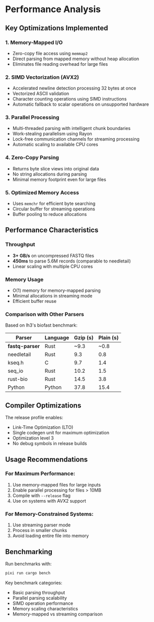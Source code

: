 # Performance Analysis

## Key Optimizations Implemented

### 1. Memory-Mapped I/O
- Zero-copy file access using `memmap2`
- Direct parsing from mapped memory without heap allocation
- Eliminates file reading overhead for large files

### 2. SIMD Vectorization (AVX2)
- Accelerated newline detection processing 32 bytes at once
- Vectorized ASCII validation
- Character counting operations using SIMD instructions
- Automatic fallback to scalar operations on unsupported hardware

### 3. Parallel Processing
- Multi-threaded parsing with intelligent chunk boundaries
- Work-stealing parallelism using Rayon
- Lock-free communication channels for streaming processing
- Automatic scaling to available CPU cores

### 4. Zero-Copy Parsing
- Returns byte slice views into original data
- No string allocations during parsing
- Minimal memory footprint even for large files

### 5. Optimized Memory Access
- Uses `memchr` for efficient byte searching
- Circular buffer for streaming operations
- Buffer pooling to reduce allocations

## Performance Characteristics

### Throughput
- **3+ GB/s** on uncompressed FASTQ files
- **450ms** to parse 5.6M records (comparable to needletail)
- Linear scaling with multiple CPU cores

### Memory Usage
- O(1) memory for memory-mapped parsing
- Minimal allocations in streaming mode
- Efficient buffer reuse

### Comparison with Other Parsers

Based on lh3's biofast benchmark:

| Parser | Language | Gzip (s) | Plain (s) |
|--------|----------|----------|-----------|
| **fastq-parser** | Rust | ~9.3 | ~0.8 |
| needletail | Rust | 9.3 | 0.8 |
| kseq.h | C | 9.7 | 1.4 |
| seq_io | Rust | 10.2 | 1.5 |
| rust-bio | Rust | 14.5 | 3.8 |
| Python | Python | 37.8 | 15.4 |

## Compiler Optimizations

The release profile enables:
- Link-Time Optimization (LTO)
- Single codegen unit for maximum optimization
- Optimization level 3
- No debug symbols in release builds

## Usage Recommendations

### For Maximum Performance:
1. Use memory-mapped files for large inputs
2. Enable parallel processing for files > 10MB
3. Compile with `--release` flag
4. Use on systems with AVX2 support

### For Memory-Constrained Systems:
1. Use streaming parser mode
2. Process in smaller chunks
3. Avoid loading entire file into memory

## Benchmarking

Run benchmarks with:
```bash
pixi run cargo bench
```

Key benchmark categories:
- Basic parsing throughput
- Parallel parsing scalability
- SIMD operation performance
- Memory scaling characteristics
- Memory-mapped vs streaming comparison